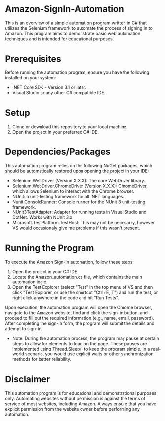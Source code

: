 # Amazon-SignIn-Automation
This is an overview of a simple automation program written in C# that utilizes the Selenium framework to automate the process of signing in to Amazon. This program aims to demonstrate basic web automation techniques and is intended for educational purposes.
# Prerequisites
Before running the automation program, ensure you have the following installed on your system:
 - .NET Core SDK - Version 3.1 or later.
 - Visual Studio or any other C# compatible IDE.
# Setup
1. Clone or download this repository to your local machine.
2. Open the project in your preferred C# IDE.
# Dependencies/Packages
This automation program relies on the following NuGet packages, which should be automatically restored upon opening the project in your IDE:
- Selenium.WebDriver (Version X.X.X): The core WebDriver library.
- Selenium.WebDriver.ChromeDriver (Version X.X.X): ChromeDriver, which allows Selenium to interact with the Chrome browser.
- NUnit: a unit-testing framework for all .NET languages.
- Nunit.ConsoleRunner: Console runner for the NUnit 3 unit-testing framework.
- NUnit3TestAdapter: Adapter for running tests in Visual Studio and DotNet. Works with NUnit 3.x.
- Microsoft.TestPlatform.TestHost: This may not be necesarry, however VS would occasionaly give me problems if this wasn't present.
# Running the Program
To execute the Amazon Sign-In automation, follow these steps:
1. Open the project in your C# IDE.
2. Locate the Amazon_automation.cs file, which contains the main automation logic.
3. Open the Test Explorer (select "Test" in the top menu of VS and then click "Test Explorer, or use the shortcut "Ctrl+E, T") and run the test, or right click anywhere in the code and hit "Run Tests".

Upon execution, the automation program will open the Chrome browser, navigate to the Amazon website, find and click the sign-in button, and proceed to fill out the required information (e.g., name, email, password). After completing the sign-in form, the program will submit the details and attempt to sign-in.
- Note: During the automation process, the program may pause at certain steps to allow for elements to load on the page. These pauses are implemented using Thread.Sleep() to keep the program simple. In a real-world scenario, you would use explicit waits or other synchronization methods for better reliability.
# Disclaimer
This automation program is for educational and demonstrational purposes only. Automating websites without permission is against the terms of service of most websites, including Amazon. Always ensure that you have explicit permission from the website owner before performing any automation.
